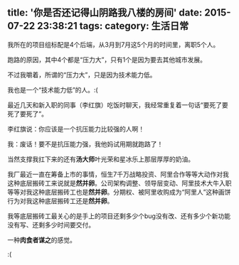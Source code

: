title: '你是否还记得山阴路我八楼的房间'
date: 2015-07-22 23:38:21
tags:
category: 生活日常
---
我所在的项目组标配是4个后端，从3月到7月这5个月的时间里，离职5个人。

跑路的原因，其中4个都是“压力大”，只有1个是因为要去其他城市发展。

不过我嚼着，所谓的“压力大”，只是因为技术能力低。

我也是一个“技术能力低”的人。:(

最近几天和新入职的同事（李红旗）吃饭时聊天，我经常重复着一句话“要死了要死了要死了”。

李红旗说：你应该是一个抗压能力比较强的人啊！

我：废话！要不是抗压能力强，我他妈试用期就跑路了！

当然支撑我扛下来的还有**汤大师**叶光荣和星冰乐上那层厚厚的奶油。

我厂最近一直在筹备上市的事情，恒生7千万战略投资、阿里合作等等大动作对我这种底层搬砖工来说就是**然并卵**。公司架构调整、领导层变动、阿里技术大牛入职等等对我这种底层搬砖工也是**然并卵**。分期权、被阿里收购成为“阿里人”这种画饼行为对我这种底层搬砖工还是**然并卵**。

我等底层搬砖工最关心的是手上的项目还剩多少个bug没有改、还有多少个新功能没有写、还剩多少时间要交付。

一种**肉食者谋之**的感觉。

:(



